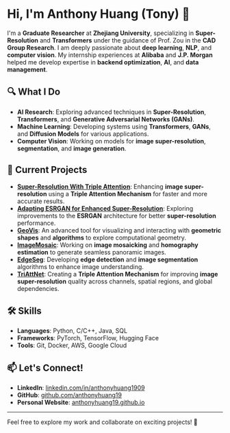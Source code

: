# Hi, I'm Anthony Huang (Tony) 👋

I'm a **Graduate Researcher** at **Zhejiang University**, specializing in **Super-Resolution** and **Transformers** under the guidance of Prof. Zou in the **CAD Group Research**. I am deeply passionate about **deep learning**, **NLP**, and **computer vision**. My internship experiences at **Alibaba** and **J.P. Morgan** helped me develop expertise in **backend optimization**, **AI**, and **data management**.

## 🔍 What I Do
- **AI Research**: Exploring advanced techniques in **Super-Resolution**, **Transformers**, and **Generative Adversarial Networks (GANs)**.
- **Machine Learning**: Developing systems using **Transformers**, **GANs**, and **Diffusion Models** for various applications.
- **Computer Vision**: Working on models for **image super-resolution**, **segmentation**, and **image generation**.

## 🚀 Current Projects
- **[Super-Resolution With Triple Attention](https://github.com/anthonyhuang19/Super-Resolution-With-Triple-Attention)**: Enhancing **image super-resolution** using a **Triple Attention Mechanism** for faster and more accurate results.  
- **[Adapting ESRGAN for Enhanced Super-Resolution](https://github.com/anthonyhuang19/Adapting-ESRGAN-for-Enhanced-Super-Resolution-Experiments)**: Exploring improvements to the **ESRGAN** architecture for better **super-resolution** performance.  
- **[GeoVis](https://github.com/anthonyhuang19/GeoVis-Advanced-Geometric-Visualization-and-Drawing-Tool)**: An advanced tool for visualizing and interacting with **geometric shapes** and **algorithms** to explore computational geometry.  
- **[ImageMosaic](https://github.com/anthonyhuang19/ImageMosaic)**: Working on **image mosaicking** and **homography estimation** to generate seamless panoramic images.  
- **[EdgeSeg](https://github.com/anthonyhuang19/EdgeSeg-Edge-Detection-and-Image-Segmentation)**: Developing **edge detection** and **image segmentation** algorithms to enhance image understanding.  
- **[TriAttNet](https://github.com/anthonyhuang19/TriAttNet)**: Creating a **Triple Attention Mechanism** for improving **image super-resolution** quality across channels, spatial regions, and global dependencies.  

## 🛠 Skills
- **Languages**: Python, C/C++, Java, SQL  
- **Frameworks**: PyTorch, TensorFlow, Hugging Face  
- **Tools**: Git, Docker, AWS, Google Cloud  

## 📫 Let's Connect!
- **LinkedIn**: [linkedin.com/in/anthonyhuang1909](https://linkedin.com/in/anthonyhuang1909)  
- **GitHub**: [github.com/anthonyhuang19](https://github.com/anthonyhuang19)  
- **Personal Website**: [anthonyhuang19.github.io](https://anthonyhuang19.github.io)

---

Feel free to explore my work and collaborate on exciting projects! 🚀

